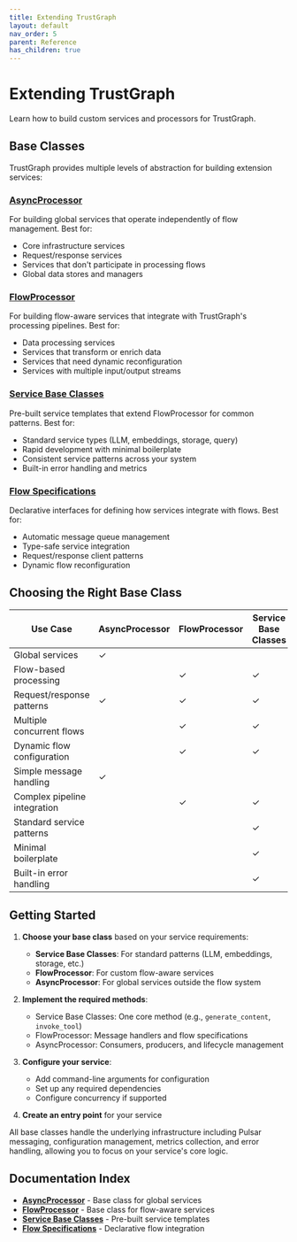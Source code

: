 ```yaml
---
title: Extending TrustGraph
layout: default
nav_order: 5
parent: Reference
has_children: true
---
```


# Extending TrustGraph

Learn how to build custom services and processors for TrustGraph.

## Base Classes

TrustGraph provides multiple levels of abstraction for building extension services:

### [AsyncProcessor](async-processor)
For building global services that operate independently of flow management. Best for:
- Core infrastructure services
- Request/response services
- Services that don't participate in processing flows
- Global data stores and managers

### [FlowProcessor](flow-processor)
For building flow-aware services that integrate with TrustGraph's processing pipelines. Best for:
- Data processing services
- Services that transform or enrich data
- Services that need dynamic reconfiguration
- Services with multiple input/output streams

### [Service Base Classes](service-base-classes)
Pre-built service templates that extend FlowProcessor for common patterns. Best for:
- Standard service types (LLM, embeddings, storage, query)
- Rapid development with minimal boilerplate
- Consistent service patterns across your system
- Built-in error handling and metrics

### [Flow Specifications](flow-specifications)
Declarative interfaces for defining how services integrate with flows. Best for:
- Automatic message queue management
- Type-safe service integration
- Request/response client patterns
- Dynamic flow reconfiguration

## Choosing the Right Base Class

| Use Case | AsyncProcessor | FlowProcessor | Service Base Classes |
|----------|---------------|---------------|---------------------|
| Global services | ✓ | | |
| Flow-based processing | | ✓ | ✓ |
| Request/response patterns | ✓ | ✓ | ✓ |
| Multiple concurrent flows | | ✓ | ✓ |
| Dynamic flow configuration | | ✓ | ✓ |
| Simple message handling | ✓ | | |
| Complex pipeline integration | | ✓ | ✓ |
| Standard service patterns | | | ✓ |
| Minimal boilerplate | | | ✓ |
| Built-in error handling | | | ✓ |

## Getting Started

1. **Choose your base class** based on your service requirements:
   - **Service Base Classes**: For standard patterns (LLM, embeddings, storage, etc.)
   - **FlowProcessor**: For custom flow-aware services
   - **AsyncProcessor**: For global services outside the flow system

2. **Implement the required methods**:
   - Service Base Classes: One core method (e.g., `generate_content`, `invoke_tool`)
   - FlowProcessor: Message handlers and flow specifications
   - AsyncProcessor: Consumers, producers, and lifecycle management

3. **Configure your service**:
   - Add command-line arguments for configuration
   - Set up any required dependencies
   - Configure concurrency if supported

4. **Create an entry point** for your service

All base classes handle the underlying infrastructure including Pulsar messaging, configuration management, metrics collection, and error handling, allowing you to focus on your service's core logic.

## Documentation Index

- **[AsyncProcessor](async-processor)** - Base class for global services
- **[FlowProcessor](flow-processor)** - Base class for flow-aware services  
- **[Service Base Classes](service-base-classes)** - Pre-built service templates
- **[Flow Specifications](flow-specifications)** - Declarative flow integration
